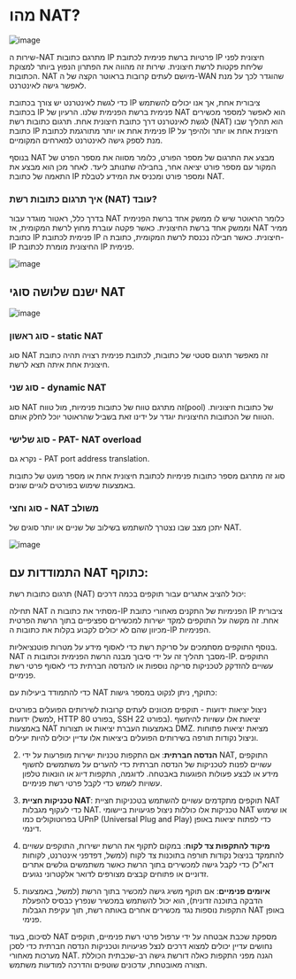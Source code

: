 # מהו NAT?  

![image](https://github.com/user-attachments/assets/11287bd0-cca7-45de-83da-6c2929b548f9)


שירות ה-NAT מתרגם כתובות IP פרטיות ברשת פנימית לכתובת IP חיצונית לפני שליחת פקטות לרשת חיצונית. שירות זה מהווה את הפתרון הנפוץ ביותר למצוקת הכתובות. NAT מיושם לעתים קרובות בראוטר הקצה של ה-WAN שהוגדר לכך על מנת לאפשר גישה לאינטרנט.

כדי לגשת לאינטרנט יש צורך בכתובת IP ציבורית אחת, אך אנו יכולים להשתמש בכתובת IP פנימית ברשת הפנימית שלנו. הרעיון של NAT הוא לאפשר למספר מכשירים לגשת לאינטרנט דרך כתובת חיצונית אחת. תרגום כתובות רשת (NAT) הוא תהליך שבו כתובת IP פנימית אחת או יותר מתורגמת לכתובת IP חיצונית אחת או יותר ולהיפך על מנת לספק גישה לאינטרנט למארחים המקומיים.

בנוסף NAT מבצע את התרגום של מספר הפורט, כלומר מסווה את מספר הפרט של המקור עם מספר פורט יציאה אחר, בחבילה שתנותב ליעד. לאחר מכן הוא מבצע את התאמה של כתובת IP ומספר פורט ומכניס את המידע לטבלת NAT.

### איך תרגום כתובות רשת (NAT) עובד?

בדרך כלל, ראטור מוגדר עבור NAT כלומר הראוטר שיש לו ממשק אחד ברשת הפנימית וממשק אחד ברשת החיצונית. כאשר פקטה עוברת מחוץ לרשת המקומית, אז NAT ממיר כתובת IP פנימית לכתובת IP חיצונית. כאשר חבילה נכנסת לרשת המקומית, כתובת ה-IP החיצונית מומרת לכתובת IP פנימית.

![image](https://github.com/user-attachments/assets/8b5e58b4-c9ad-4524-b152-10c2b8fb39a9)

## ישנם שלושה סוגי NAT

![image](https://github.com/user-attachments/assets/420aa924-7154-4b38-890d-c60bddc52c9d)


### סוג ראשון - static NAT

סוג NAT זה מאפשר תרגום סטטי של כתובות, לכתובת פנימית רצויה תהיה כתובת חיצונית אחת איתה תצא לרשת.

### סוג שני - dynamic NAT

סוג NAT זה מתרגם טווח של כתובות פנימיות, מול טווח(pool) של כתובות חיצוניות. הטווח של הכתובות החיצוניות יוגדר על ידינו זאת בשביל שהראוטר יוכל לחלק אותם.

### סוג שלישי - PAT- NAT overload

נקרא גם - PAT port address translation.

סוג זה מתרגם מספר כתובות פנימיות לכתובת חיצונית אחת או מספר מועט של כתובות באמצעות שימוש בפורטים לוגיים שונים.

### סוג וחצי - NAT משולב

יתכן מצב שבו נצטרך להשתמש בשילוב של שניים או יותר סוגים של NAT.

![image](https://github.com/user-attachments/assets/a9d17cca-a293-4dd1-8277-b2a8c5311efd)

## התמודדות עם NAT כתוקף:

תרגום כתובות רשת (NAT) יכול להציב אתגרים עבור תוקפים בכמה דרכים:

תחילה NAT מסתיר את כתובות ה-IP הפנימיות של התקנים מאחורי כתובת IP ציבורית אחת. זה מקשה על התוקפים למקד ישירות למכשירים ספציפיים בתוך הרשת הפרטית מכיוון שהם לא יכולים לקבוע בקלות את כתובות ה-IP הפנימיות.

בנוסף התוקפים מסתמכים על סריקת רשת כדי לאסוף מידע על מטרות פוטנציאליות. NAT מסבך תהליך זה על ידי סיבוך מבנה הרשת הפנימית וכתובות ה-IP. התוקפים עשויים להזדקק לטכניקות סריקה נוספות או להנדסה חברתית כדי לאסוף פרטי רשת פנימיים.

כדי להתמודד ביעילות עם NAT כתוקף, ניתן לנקוט במספר גישות:

ניצול יציאות ידועות - תוקפים מכוונים לעתים קרובות לשירותים הפועלים בפורטים ידועות (למשל, HTTP בפורט 80, SSH בפורט 22). יציאות אלו עשויות להיחשף באמצעות NAT באמצעות העברת יציאות או תצורות DMZ. מציאת יציאות פתוחות וניצול נקודות תורפה בשירותים הפועלים ביציאות אלו עדיין יכולים להיות יעילים.

2. **הנדסה חברתית**: אם התקפות טכניות ישירות מופרעות על ידי NAT, התוקפים עשויים לפנות לטכניקות של הנדסה חברתית כדי להערים על משתמשים לחשוף מידע או לבצע פעולות הפוגעות באבטחה. לדוגמה, התקפות דיוג או הונאות טלפון עשויות לשמש כדי לקבל פרטי רשת פנימיים.

3. **טכניקות חציית NAT**: תוקפים מתקדמים עשויים להשתמש בטכניקות חציית NAT כדי לעקוף מגבלות NAT. טכניקות אלו כוללות ניצול פגיעויות ביישומי NAT ​​או שימוש בפרוטוקולים כמו UPnP (Universal Plug and Play) כדי לפתוח יציאות באופן דינמי.

4. **מיקוד להתקפות צד לקוח**: במקום לתקוף את הרשת ישירות, התוקפים עשויים להתמקד בניצול נקודות תורפה בתוכנות צד לקוח (למשל, דפדפני אינטרנט, לקוחות דוא"ל) כדי לקבל גישה למכשירים בתוך הרשת כאשר משתמשים גולשים אתרים זדוניים או פתוחים קבצים מצורפים לדואר אלקטרוני נגועים.

5. **איומים פנימיים**: אם תוקף משיג גישה למכשיר בתוך הרשת (למשל, באמצעות הדבקה בתוכנה זדונית), הוא יכול להשתמש במכשיר שנפרץ כבסיס להפעלת התקפות נוספות נגד מכשירים אחרים באותה רשת, תוך עקיפת הגבלות NAT באופן פנימי.

לסיכום, בעוד NAT מספקת שכבת אבטחה על ידי ערפול פרטי רשת פנימיים, תוקפים נחושים עדיין יכולים למצוא דרכים לנצל פגיעויות וטכניקות הנדסה חברתית כדי לסכן מערכות מאחורי NAT. הגנה מפני התקפות כאלה דורשת גישה רב-שכבתית הכוללת תצורה מאובטחת, עדכונים שוטפים והדרכה למודעות משתמש.
